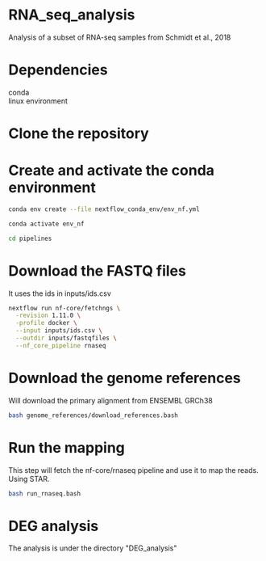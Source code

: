 # RNA_seq_analysis

Analysis of a subset of RNA-seq samples from Schmidt et al., 2018

# Dependencies

conda  
linux environment

# Clone the repository

# Create and activate the conda environment

```bash
conda env create --file nextflow_conda_env/env_nf.yml

conda activate env_nf

cd pipelines
```

# Download the FASTQ files

It uses the ids in inputs/ids.csv

```bash
nextflow run nf-core/fetchngs \
  -revision 1.11.0 \
  -profile docker \
  --input inputs/ids.csv \
  --outdir inputs/fastqfiles \
  --nf_core_pipeline rnaseq
```

# Download the genome references

Will download the primary alignment from ENSEMBL GRCh38

```bash
bash genome_references/download_references.bash
```

# Run the mapping

This step will fetch the nf-core/rnaseq pipeline and use it to map the reads. Using STAR.

```bash
bash run_rnaseq.bash
```

# DEG analysis

The analysis is under the directory "DEG_analysis"
